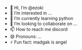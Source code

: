 - 👋 Hi, I’m @ezoki
- 👀 I’m interested in ...
- 🌱 I’m currently learning python
- 💞️ I’m looking to collaborate on ...
- 📫 How to reach me discord
- 😄 Pronouns: ...
- ⚡ Fun fact: madgak is angel

<!---
ezoki-ops/ezoki-ops is a ✨ special ✨ repository because its `README.md` (this file) appears on your GitHub profile.
You can click the Preview link to take a look at your changes.
--->
